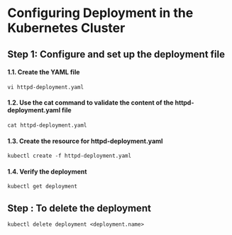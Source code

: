 # Configuring Deployment in the Kubernetes Cluster
## Step 1: Configure and set up the deployment file
#### 1.1. Create the YAML file
```
vi httpd-deployment.yaml
```
#### 1.2. Use the cat command to validate the content of the httpd-deployment.yaml file
```
cat httpd-deployment.yaml
```
#### 1.3. Create the resource for httpd-deployment.yaml
```
kubectl create -f httpd-deployment.yaml
```
#### 1.4. Verify the deployment
```
kubectl get deployment
```
## 
## Step : To delete the deployment
```
kubectl delete deployment <deployment.name>
```
